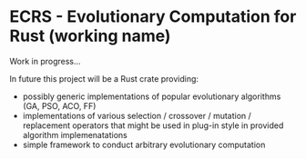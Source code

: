 # ECRS - Evolutionary Computation for Rust (working name)

Work in progress...

In future this project will be a Rust crate providing:

* possibly generic implementations of popular evolutionary algorithms (GA, PSO, ACO, FF)
* implementations of various selection / crossover / mutation / replacement operators that might be used in plug-in style in provided algorithm implemenatations
* simple framework to conduct arbitrary evolutionary computation
